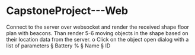 # CapstoneProject---Web
Connect to the server over websocket and render the received shape floor plan with beacons. Than render 5-6 moving objects in the shape based on their location data from the server.
o   Click on the object open dialog with a list of parameters
§  Battery %
§  Name
§  ID